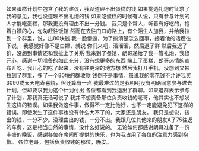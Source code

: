 如果蛋糕计划中包含了我的建议，我没道理不出蛋糕的钱
如果挑选礼炮时征求了我的意见，我也没道理不出礼炮的钱
如果吃蛋糕的时候有人说，只有参与计划的人才能吃蛋糕，那我更没有理由不出一分钱。
我只是个常人，听着有好吃的，抱着白嫖的心，匆匆赶往饭馆
然而在去往门口的路上，有个陌生人加我，并给我拉到一个群里，说，出80块钱
我一脸懵逼，为了搞清楚怎么回事，接着他的话茬往下说，
我感觉好像不是白嫖，就说 你们来吧，溜溜溜，然后退了群
然后我退了群，没想到事情还和我扯上了关系
我来到了餐馆，朗哥递给了我一管礼炮，我很开心，感谢一切准备的如此充分，没有想更多的东西
端上了蛋糕，朗哥热情的宣布开吃，我开心的吃了起来，没有往更深的地方想
然后我打开手机，没想到又被拉到了群里，多了一个80块的群收款
钱倒不是事情。虽说我的零花钱不允许我买3090或天天吃寿喜烧，但还算有一点
我最难过的是我明明没有明确同意参与进去计划，但却要求我为这个计划付出
各位都看到我退出了群聊。如果退群表示参与了计划，那我真无话可说了
我并不想责备那位负责收钱的老哥，他其实也不想发生这样的错误。如果我做这件事，做得不一定比他好，也不一定能避免犯下这样的错误。即使发生了这件事也没有什么大不了的，大家还是朋友。
我只是想说，该出的钱，一分不少。没理由出的钱，一分不出。我跟几位其他来的朋友A了75往返的车费，这是相当自然的事情，没什么好说的。
无论如何都感谢朗哥准备了一份丰盛的晚饭，感谢各位在席间所提供的快乐，也为我占用了各位的注意力感到抱歉。
各位老哥，包括负责收钱的那位，晚安。
